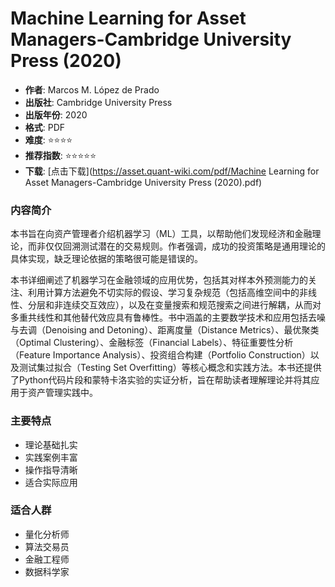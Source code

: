 # Machine Learning for Asset Managers-Cambridge University Press (2020)

- **作者**: Marcos M. López de Prado
- **出版社**: Cambridge University Press
- **出版年份**: 2020
- **格式**: PDF
- **难度**: ⭐⭐⭐⭐
- **推荐指数**: ⭐⭐⭐⭐⭐
- **下载**: [点击下载](https://asset.quant-wiki.com/pdf/Machine Learning for Asset Managers-Cambridge University Press (2020).pdf)

### 内容简介

本书旨在向资产管理者介绍机器学习（ML）工具，以帮助他们发现经济和金融理论，而非仅仅回溯测试潜在的交易规则。作者强调，成功的投资策略是通用理论的具体实现，缺乏理论依据的策略很可能是错误的。

本书详细阐述了机器学习在金融领域的应用优势，包括其对样本外预测能力的关注、利用计算方法避免不切实际的假设、学习复杂规范（包括高维空间中的非线性、分层和非连续交互效应），以及在变量搜索和规范搜索之间进行解耦，从而对多重共线性和其他替代效应具有鲁棒性。书中涵盖的主要数学技术和应用包括去噪与去调（Denoising and Detoning）、距离度量（Distance Metrics）、最优聚类（Optimal Clustering）、金融标签（Financial Labels）、特征重要性分析（Feature Importance Analysis）、投资组合构建（Portfolio Construction）以及测试集过拟合（Testing Set Overfitting）等核心概念和实践方法。本书还提供了Python代码片段和蒙特卡洛实验的实证分析，旨在帮助读者理解理论并将其应用于资产管理实践中。

### 主要特点

- 理论基础扎实
- 实践案例丰富
- 操作指导清晰
- 适合实际应用

### 适合人群

- 量化分析师
- 算法交易员
- 金融工程师
- 数据科学家